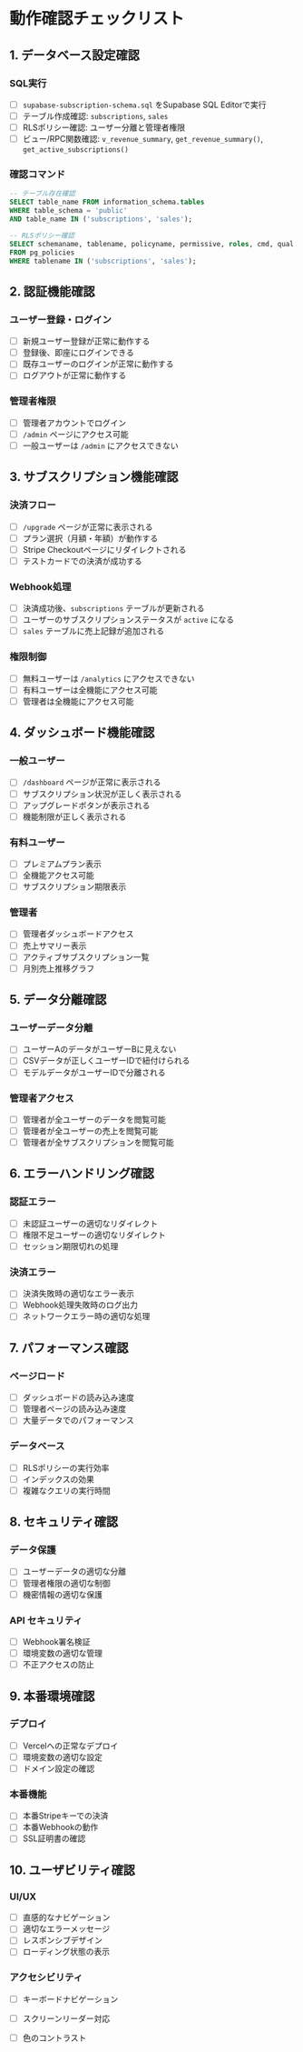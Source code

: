 # 動作確認チェックリスト

## 1. データベース設定確認

### SQL実行
- [ ] `supabase-subscription-schema.sql` をSupabase SQL Editorで実行
- [ ] テーブル作成確認: `subscriptions`, `sales`
- [ ] RLSポリシー確認: ユーザー分離と管理者権限
- [ ] ビュー/RPC関数確認: `v_revenue_summary`, `get_revenue_summary()`, `get_active_subscriptions()`

### 確認コマンド
```sql
-- テーブル存在確認
SELECT table_name FROM information_schema.tables 
WHERE table_schema = 'public' 
AND table_name IN ('subscriptions', 'sales');

-- RLSポリシー確認
SELECT schemaname, tablename, policyname, permissive, roles, cmd, qual 
FROM pg_policies 
WHERE tablename IN ('subscriptions', 'sales');
```

## 2. 認証機能確認

### ユーザー登録・ログイン
- [ ] 新規ユーザー登録が正常に動作する
- [ ] 登録後、即座にログインできる
- [ ] 既存ユーザーのログインが正常に動作する
- [ ] ログアウトが正常に動作する

### 管理者権限
- [ ] 管理者アカウントでログイン
- [ ] `/admin` ページにアクセス可能
- [ ] 一般ユーザーは `/admin` にアクセスできない

## 3. サブスクリプション機能確認

### 決済フロー
- [ ] `/upgrade` ページが正常に表示される
- [ ] プラン選択（月額・年額）が動作する
- [ ] Stripe Checkoutページにリダイレクトされる
- [ ] テストカードでの決済が成功する

### Webhook処理
- [ ] 決済成功後、`subscriptions` テーブルが更新される
- [ ] ユーザーのサブスクリプションステータスが `active` になる
- [ ] `sales` テーブルに売上記録が追加される

### 権限制御
- [ ] 無料ユーザーは `/analytics` にアクセスできない
- [ ] 有料ユーザーは全機能にアクセス可能
- [ ] 管理者は全機能にアクセス可能

## 4. ダッシュボード機能確認

### 一般ユーザー
- [ ] `/dashboard` ページが正常に表示される
- [ ] サブスクリプション状況が正しく表示される
- [ ] アップグレードボタンが表示される
- [ ] 機能制限が正しく表示される

### 有料ユーザー
- [ ] プレミアムプラン表示
- [ ] 全機能アクセス可能
- [ ] サブスクリプション期限表示

### 管理者
- [ ] 管理者ダッシュボードアクセス
- [ ] 売上サマリー表示
- [ ] アクティブサブスクリプション一覧
- [ ] 月別売上推移グラフ

## 5. データ分離確認

### ユーザーデータ分離
- [ ] ユーザーAのデータがユーザーBに見えない
- [ ] CSVデータが正しくユーザーIDで紐付けられる
- [ ] モデルデータがユーザーIDで分離される

### 管理者アクセス
- [ ] 管理者が全ユーザーのデータを閲覧可能
- [ ] 管理者が全ユーザーの売上を閲覧可能
- [ ] 管理者が全サブスクリプションを閲覧可能

## 6. エラーハンドリング確認

### 認証エラー
- [ ] 未認証ユーザーの適切なリダイレクト
- [ ] 権限不足ユーザーの適切なリダイレクト
- [ ] セッション期限切れの処理

### 決済エラー
- [ ] 決済失敗時の適切なエラー表示
- [ ] Webhook処理失敗時のログ出力
- [ ] ネットワークエラー時の適切な処理

## 7. パフォーマンス確認

### ページロード
- [ ] ダッシュボードの読み込み速度
- [ ] 管理者ページの読み込み速度
- [ ] 大量データでのパフォーマンス

### データベース
- [ ] RLSポリシーの実行効率
- [ ] インデックスの効果
- [ ] 複雑なクエリの実行時間

## 8. セキュリティ確認

### データ保護
- [ ] ユーザーデータの適切な分離
- [ ] 管理者権限の適切な制御
- [ ] 機密情報の適切な保護

### API セキュリティ
- [ ] Webhook署名検証
- [ ] 環境変数の適切な管理
- [ ] 不正アクセスの防止

## 9. 本番環境確認

### デプロイ
- [ ] Vercelへの正常なデプロイ
- [ ] 環境変数の適切な設定
- [ ] ドメイン設定の確認

### 本番機能
- [ ] 本番Stripeキーでの決済
- [ ] 本番Webhookの動作
- [ ] SSL証明書の確認

## 10. ユーザビリティ確認

### UI/UX
- [ ] 直感的なナビゲーション
- [ ] 適切なエラーメッセージ
- [ ] レスポンシブデザイン
- [ ] ローディング状態の表示

### アクセシビリティ
- [ ] キーボードナビゲーション
- [ ] スクリーンリーダー対応
- [ ] 色のコントラスト



